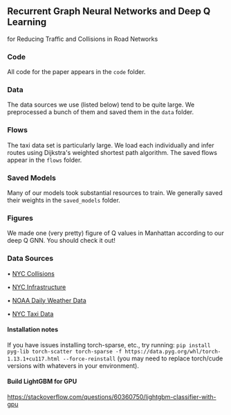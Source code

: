 ## Recurrent Graph Neural Networks and Deep Q Learning
for Reducing Traffic and Collisions in Road Networks

### Code

All code for the paper appears in the `code` folder.

### Data

The data sources we use (listed below) tend to be quite large. We preprocessed a bunch of them and saved them in the `data` folder.

### Flows

The taxi data set is particularly large. We load each individually and infer routes using Dijkstra's weighted shortest path algorithm. The saved flows appear in the `flows` folder.

### Saved Models

Many of our models took substantial resources to train. We generally saved their weights in the `saved_models` folder.

### Figures

We made one (very pretty) figure of Q values in Manhattan according to our deep Q GNN. You should check it out!

### Data Sources

• [NYC Collisions](https://data.cityofnewyork.us/Public-Safety/Motor-Vehicle-Collisions-Crashes/h9gi-nx95)

• [NYC Infrastructure](https://data.cityofnewyork.us/City-Government/NYC-Street-Centerline-CSCL-/exjm-f27b)

• [NOAA Daily Weather Data](https://www.ncdc.noaa.gov/cdo-web/datatools)

• [NYC Taxi Data](https://www1.nyc.gov/site/tlc/about/tlc-trip-record-data.page)

#### Installation notes
If you have issues installing torch-sparse, etc., try running: `pip install pyg-lib torch-scatter torch-sparse -f https://data.pyg.org/whl/torch-1.13.1+cu117.html --force-reinstall` (you may need to replace torch/cude versions with whatevers in your environment).

#### Build LightGBM for GPU
https://stackoverflow.com/questions/60360750/lightgbm-classifier-with-gpu
